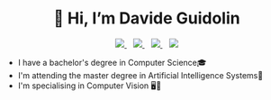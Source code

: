 <h1 align="center">👋 Hi, I’m Davide Guidolin</h1>

<p align='center'>
  <a href="https://linkedin.com/in/davide-guidolin-a2aa9117">
    <img src="https://img.shields.io/badge/LinkedIn-0077B5?style=for-the-badge&logo=linkedin&logoColor=white"></img>
  </a>&nbsp;&nbsp;
  <a href="https://github.com/Davide-Guidolin">
    <img src="https://img.shields.io/badge/GitHub-100000?style=for-the-badge&logo=github&logoColor=white"></img>
  </a>&nbsp;&nbsp;
  <a href="mailto:davide.guidolin11@gmail.com">
    <img src="https://img.shields.io/badge/Gmail-D14836?style=for-the-badge&logo=gmail&logoColor=white"></img>
  </a> 
  </a>&nbsp;&nbsp;
  <a href="https://davideguidolin.com/">
    <img src="https://img.shields.io/badge/website-000000?style=for-the-badge&logo=About.me&logoColor=white"></img>
  </a> 
</p>

* I have a bachelor's degree in Computer Science🎓
* I'm attending the master degree in Artificial Intelligence Systems📙
* I'm specialising in Computer Vision 🖥️👀
